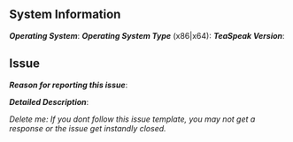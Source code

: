 ## System Information
***Operating System***:
***Operating System Type*** (x86|x64):
***TeaSpeak Version***:

## Issue
***Reason for reporting this issue***:





***Detailed Description***:




*Delete me: If you dont follow this issue template, you may not get a response or the issue get instandly closed.*
